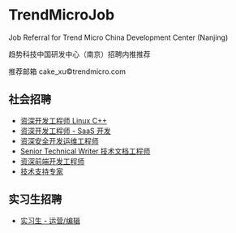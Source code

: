 # TrendMicroJob

Job Referral for Trend Micro China Development Center (Nanjing)

趋势科技中国研发中心（南京）招聘内推推荐

推荐邮箱 cake_xu©trendmicro.com


## 社会招聘

- [资深开发工程师 Linux C++](social/1.md)
- [资深开发工程师 - SaaS 开发](social/2.md)
- [资深安全开发运维工程师](social/3.md)
- [Senior Technical Writer 技术文档工程师](social/4.md)
- [资深前端开发工程师](social/5.md)
- [技术支持专家](social/6.md)


## 实习生招聘

- [实习生 - 运营/编辑](intern/1.md)